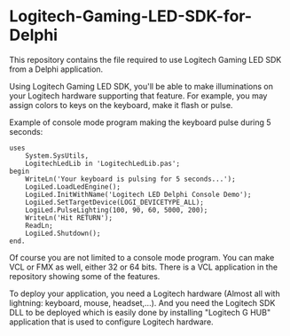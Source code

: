 # Logitech-Gaming-LED-SDK-for-Delphi
This repository contains the file required to use Logitech Gaming LED SDK from a Delphi application.

Using Logitech Gaming LED SDK, you'll be able to make illuminations on your Logitech hardware supporting that feature. For example, you may assign colors to keys on the keyboard, make it flash or pulse.

Example of console mode program making the keyboard pulse during 5 seconds:

```delphi
uses
    System.SysUtils,
    LogitechLedLib in 'LogitechLedLib.pas';
begin
    WriteLn('Your keyboard is pulsing for 5 seconds...');
    LogiLed.LoadLedEngine();
    LogiLed.InitWithName('Logitech LED Delphi Console Demo');
    LogiLed.SetTargetDevice(LOGI_DEVICETYPE_ALL);
    LogiLed.PulseLighting(100, 90, 60, 5000, 200);
    WriteLn('Hit RETURN');
    ReadLn;
    LogiLed.Shutdown();
end.
```

Of course you are not limited to a console mode program. You can make VCL or FMX as well, either 32 or 64 bits. There is a VCL application in the repository showing some of the features.

To deploy your application, you need a Logitech hardware (Almost all with lightning: keyboard, mouse, headset,...). And you need the Logitech SDK DLL to be deployed which is easily done by installing "Logitech G HUB" application that is used to configure Logitech hardware.



